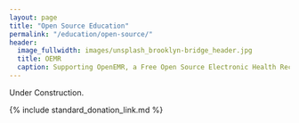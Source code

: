 ```yaml
---
layout: page
title: "Open Source Education"
permalink: "/education/open-source/"
header:
  image_fullwidth: images/unsplash_brooklyn-bridge_header.jpg
  title: OEMR
  caption: Supporting OpenEMR, a Free Open Source Electronic Health Record
---
```


Under Construction.

{% include standard_donation_link.md %}
